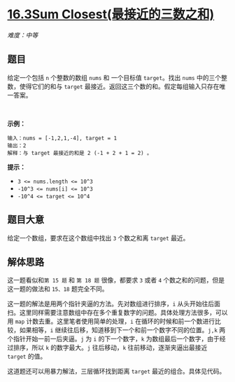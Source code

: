 # [16.3Sum Closest(最接近的三数之和)](https://leetcode.com/problems/3sum-closest/)

*难度：中等*

## 题目

给定一个包括 `n` 个整数的数组 `nums` 和 一个目标值 `target`。找出 `nums` 中的三个整数，使得它们的和与 `target` 最接近。返回这三个数的和。假定每组输入只存在唯一答案。

 

**示例：**
```
输入：nums = [-1,2,1,-4], target = 1
输出：2
解释：与 target 最接近的和是 2 (-1 + 2 + 1 = 2) 。
```

**提示：**

- `3 <= nums.length <= 10^3`
- `-10^3 <= nums[i] <= 10^3`
- `-10^4 <= target <= 10^4`

## 题目大意

给定一个数组，要求在这个数组中找出 `3` 个数之和离 `target` 最近。

## 解体思路

这一题看似和`第 15 题` 和 `第 18 题` 很像，都要求 `3` 或者 `4` 个数之和的问题，但是这一题的做法和 `15、18` 题完全不同。

这一题的解法是用两个指针夹逼的方法。先对数组进行排序，`i` 从头开始往后面扫。这里同样需要注意数组中存在多个重复数字的问题。具体处理方法很多，可以用 `map` 计数去重。这里笔者使用简单的处理，`i` 在循环的时候和前一个数进行比较，如果相等，`i` 继续往后移，知道移到下一个和前一个数字不同的位置。`j,k` 两个指针开始一前一后夹逼。`j` 为 `i` 的下一个数字，`k` 为数组最后一个数字，由于经过排序，所以 `k` 的数字最大。`j` 往后移动，`k` 往前移动，逐渐夹逼出最接近 `target` 的值。

这道题还可以用暴力解法，三层循环找到距离 `target` 最近的组合。具体见代码。